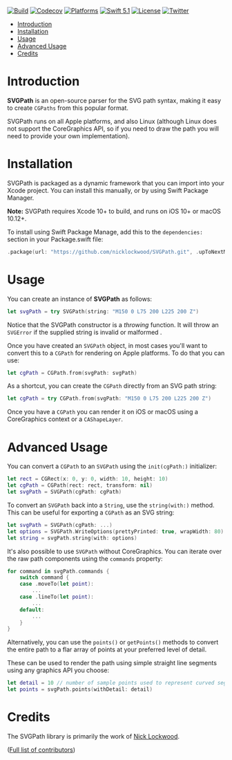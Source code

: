 [![Build](https://github.com/nicklockwood/SVGPath/actions/workflows/build.yml/badge.svg)](https://github.com/nicklockwood/SVGPath/actions/workflows/build.yml)
[![Codecov](https://codecov.io/gh/nicklockwood/SVGPath/graphs/badge.svg)](https://codecov.io/gh/nicklockwood/SVGPath)
[![Platforms](https://img.shields.io/badge/platforms-iOS%20|%20Mac%20|%20tvOS%20|%20Linux-lightgray.svg)]()
[![Swift 5.1](https://img.shields.io/badge/swift-5.1-red.svg?style=flat)](https://developer.apple.com/swift)
[![License](https://img.shields.io/badge/license-MIT-lightgrey.svg)](https://opensource.org/licenses/MIT)
[![Twitter](https://img.shields.io/badge/twitter-@nicklockwood-blue.svg)](http://twitter.com/nicklockwood)

- [Introduction](#introduction)
- [Installation](#installation)
- [Usage](#usage)
- [Advanced Usage](#advanced-usage)
- [Credits](#credits)


# Introduction

**SVGPath** is an open-source parser for the SVG path syntax, making it easy to create `CGPaths` from this popular format.

SVGPath runs on all Apple platforms, and also Linux (although Linux does not support the CoreGraphics API, so if you need to draw the path you will need to provide your own implementation).


# Installation

SVGPath is packaged as a dynamic framework that you can import into your Xcode project. You can install this manually, or by using Swift Package Manager.

**Note:** SVGPath requires Xcode 10+ to build, and runs on iOS 10+ or macOS 10.12+.

To install using Swift Package Manage, add this to the `dependencies:` section in your Package.swift file:

```swift
.package(url: "https://github.com/nicklockwood/SVGPath.git", .upToNextMinor(from: "1.0.0")),
```


# Usage

You can create an instance of **SVGPath** as follows:

```swift
let svgPath = try SVGPath(string: "M150 0 L75 200 L225 200 Z")
```

Notice that the SVGPath constructor is a *throwing* function. It will throw an `SVGError` if the supplied string is invalid or malformed .

Once you have created an `SVGPath` object, in most cases you'll want to convert this to a `CGPath` for rendering on Apple platforms. To do that you can use:

```swift
let cgPath = CGPath.from(svgPath: svgPath)
```

As a shortcut, you can create the `CGPath` directly from an SVG path string:

```swift
let cgPath = try CGPath.from(svgPath: "M150 0 L75 200 L225 200 Z")
```

Once you have a `CGPath` you can render it on iOS or macOS using a CoreGraphics context or a `CAShapeLayer`.


# Advanced Usage

You can convert a `CGPath` to an `SVGPath` using the `init(cgPath:)` initializer:

```swift
let rect = CGRect(x: 0, y: 0, width: 10, height: 10)
let cgPath = CGPath(rect: rect, transform: nil)
let svgPath = SVGPath(cgPath: cgPath)
```

To convert an `SVGPath` back into a `String`, use the `string(with:)` method. This can be useful for exporting a `CGPath` as an SVG string:

```swift
let svgPath = SVGPath(cgPath: ...)
let options = SVGPath.WriteOptions(prettyPrinted: true, wrapWidth: 80)
let string = svgPath.string(with: options)
```

It's also possible to use `SVGPath` without CoreGraphics. You can iterate over the raw path components using the `commands` property:

```swift
for command in svgPath.commands {
    switch command {
    case .moveTo(let point):
        ...
    case .lineTo(let point):
        ...
    default:
        ...   
    }   
}
```

Alternatively, you can use the `points()` or `getPoints()` methods to convert the entire path to a flar array of points at your preferred level of detail.

These can be used to render the path using simple straight line segments using any graphics API you choose:

```swift
let detail = 10 // number of sample points used to represent curved segments
let points = svgPath.points(withDetail: detail)
```


# Credits

The SVGPath library is primarily the work of [Nick Lockwood](https://github.com/nicklockwood).

([Full list of contributors](https://github.com/nicklockwood/SVGPath/graphs/contributors))


